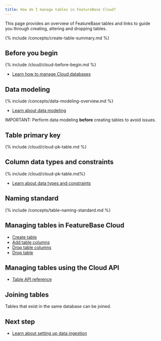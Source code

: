 ```yaml
---
title: How do I manage tables in FeatureBase Cloud?
---
```


This page provides an overview of FeatureBase tables and links to guide you through creating, altering and dropping tables.

{% include /concepts/create-table-summary.md %}

## Before you begin

{% include /cloud/cloud-before-begin.md %}
* [Learn how to manage Cloud databases](/cloud/cloud-databases/cloud-db-manage)

## Data modeling

{% include /concepts/data-modeling-overview.md %}

* [Learn about data modeling](/concepts/data-modeling-overview)

IMPORTANT: Perform data modeling **before** creating tables to avoid issues.

## Table primary key

{% include /cloud/cloud-pk-table.md %}

## Column data types and constraints

{% include /cloud/cloud-pk-table.md%}

* [Learn about data types and constraints](/cloud/cloud-data-modeling/data-types)

## Naming standard

{% include /concepts/table-naming-standard.md %}

## Managing tables in FeatureBase Cloud

* [Create table](/cloud/cloud-tables/cloud-table-create)
* [Add table columns](/cloud/cloud-databases/cloud-table-add-column)
* [Drop table columns](/cloud/cloud-databases/cloud-table-drop-column)
* [Drop table](/cloud/cloud-databases/cloud-table-drop)

## Managing tables using the Cloud API

* [Table API reference](https://api-docs-featurebase-cloud.redoc.ly/v2#tag/Tables)

## Joining tables

Tables that exist in the same database can be joined.

## Next step

* [Learn about setting up data ingestion](/cloud/cloud-data-ingestion/ingest-data-overview)
